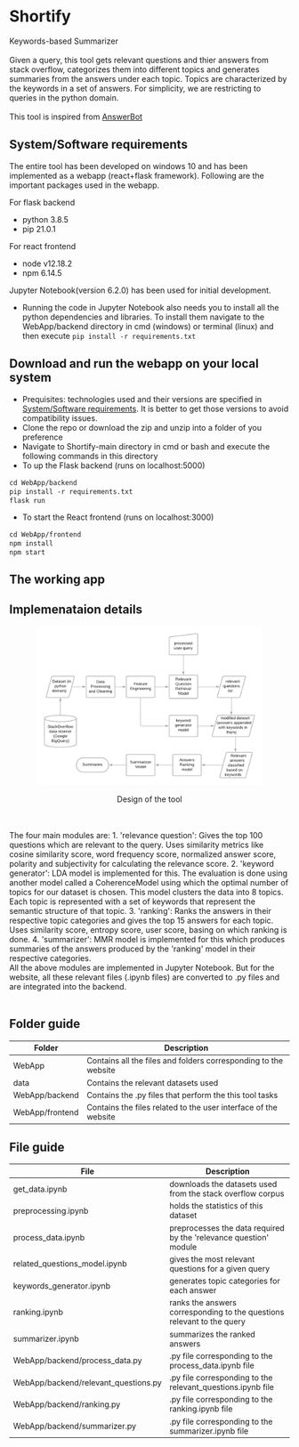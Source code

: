 # Shortify
Keywords-based Summarizer
<br>
<br>
Given a query, this tool gets relevant questions and thier answers from stack overflow, categorizes them into different topics and generates summaries from the answers under each topic. Topics are characterized by the keywords in a set of answers. For simplicity, we are restricting to queries in the python domain.
<br>
<br>
This tool is inspired from <a href="http://www.mysmu.edu/faculty/davidlo/papers/ase17-answerbot.pdf" target="_blank">AnswerBot</a>

## System/Software requirements
The entire tool has been developed on windows 10 and has been implemented as a webapp (react+flask framework). Following are the important packages used in the webapp.

For flask backend
- python 3.8.5
- pip 21.0.1

For react frontend
- node v12.18.2
- npm 6.14.5

Jupyter Notebook(version 6.2.0) has been used for initial development.

- Running the code in Jupyter Notebook also needs you to install all the python dependencies and libraries. To install them navigate to the WebApp/backend directory in cmd (windows) or terminal (linux) and then execute ```pip install -r requirements.txt```

## Download and run the webapp on your local system
- Prequisites: technologies used and their versions are specified in [System/Software requirements](#systemsoftware-requirements). It is better to get those versions to avoid compatibility issues.
- Clone the repo or download the zip and unzip into a folder of you preference
- Navigate to Shortify-main directory in cmd or bash and execute the following commands in this directory
- To up the Flask backend (runs on localhost:5000)
```
cd WebApp/backend
pip install -r requirements.txt
flask run
```
- To start the React frontend (runs on localhost:3000)
```
cd WebApp/frontend
npm install
npm start
```

## The working app

## Implemenataion details

<p align="center"><img src="images/shortify.png" height="80%" width="80%"/></p>
<p align="center">Design of the tool</p>

<br>
<br>
The four main modules are:
1. 'relevance question': Gives the top 100 questions which are relevant to the query. Uses similarity metrics like cosine similarity score, word frequency score, normalized answer score, polarity and subjectivity for calculating the relevance score.
2. 'keyword generator': LDA model is implemented for this. The evaluation is done using another model called a CoherenceModel using which the optimal number of topics for our dataset is chosen. This model clusters the data into 8 topics. Each topic is represented with a set of keywords that represent the semantic structure of that topic.
3. 'ranking': Ranks the answers in their respective topic categories and gives the top 15 answers for each topic. Uses similarity score, entropy score, user score, basing on which ranking is done.
4. 'summarizer': MMR model is implemented for this which produces summaries of the answers produced by the 'ranking' model in their respective categories.
<br>
All the above modules are implemented in Jupyter Notebook. But for the website, all these relevant files (.ipynb files) are converted to .py files and are integrated into the backend.
<br>
<br>

## Folder guide
| Folder          | Description                                                     |
| --- | --- |
| WebApp          | Contains all the files and folders corresponding to the website |
| data            | Contains the relevant datasets used                             |
| WebApp/backend  | Contains the .py files that perform the this tool tasks         |
| WebApp/frontend | Contains the files related to the user interface of the website |

## File guide
| File                                 | Description                                                            |
| --- | --- |
| get_data.ipynb                       | downloads the datasets used from the stack overflow corpus             |
| preprocessing.ipynb                  | holds the statistics of this dataset                                   |
| process_data.ipynb                   | preprocesses the data required by the 'relevance question' module      |
| related_questions_model.ipynb        | gives the most relevant questions for a given query                    |
| keywords_generator.ipynb             | generates topic categories for each answer                             |
| ranking.ipynb                        | ranks the answers corresponding to the questions relevant to the query |
| summarizer.ipynb                     | summarizes the ranked answers                                          |
| WebApp/backend/process_data.py       | .py file corresponding to the process_data.ipynb file                  |   
| WebApp/backend/relevant_questions.py | .py file corresponding to the relevant_questions.ipynb file            |
| WebApp/backend/ranking.py            | .py file corresponding to the ranking.ipynb file                       |
| WebApp/backend/summarizer.py         | .py file corresponding to the summarizer.ipynb file                    |


